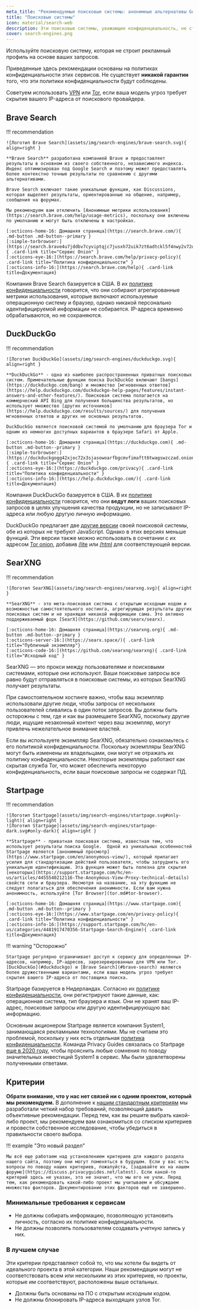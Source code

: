 ```yaml
---
meta_title: "Рекомендуемые поисковые системы: анонимные альтернативы Google - Privacy Guides"
title: "Поисковые системы"
icon: material/search-web
description: Эти поисковые системы, уважающие конфиденциальность, не строят рекламный профиль на основе ваших поисковых запросов.
cover: search-engines.png
---
```


Используйте поисковую систему, которая не строит рекламный профиль на основе ваших запросов.

Приведенные здесь рекомендации основаны на политиках конфиденциальности этих сервисов. Не существует **никакой гарантии** того, что эти политики конфиденциальности будут соблюдены.

Советуем использовать [VPN](/vpn) или [Tor](https://www.torproject.org/), если ваша модель угроз требует скрытия вашего IP-адреса от поискового провайдера.

## Brave Search

!!! recommendation

    ![Логотип Brave Search](assets/img/search-engines/brave-search.svg){ align=right }
    
    **Brave Search** разработана компанией Brave и предоставляет результаты в основном из своего собственного, независимого индекса. Индекс оптимизирован под Google Search и поэтому может предоставлять более контекстно точные результаты по сравнению с другими альтернативами.
    
    Brave Search включает такие уникальные функции, как Discussions, которая выделяет результаты, ориентированные на общение, например, сообщения на форумах.
    
    Мы рекомендуем вам отключить [Анонимные метрики использования](https://search.brave.com/help/usage-metrics), поскольку они включены по умолчанию и могут быть отключены в настройках.
    
    [:octicons-home-16: Домашняя страница](https://search.brave.com/){ .md-button .md-button--primary }
    [:simple-torbrowser:](https://search.brave4u7jddbv7cyviptqjc7jusxh72uik7zt6adtckl5f4nwy2v72qd.onion){ .card-link title="Сервис Onion" }
    [:octicons-eye-16:](https://search.brave.com/help/privacy-policy){ .card-link title="Политика конфиденциальности" }
    [:octicons-info-16:](https://search.brave.com/help){ .card-link title=Документация}

Компания Brave Search базируется в США. В их [политике конфиденциальности](https://search.brave.com/help/privacy-policy) говорится, что они собирают агрегированные метрики использования, которые включают используемые операционную систему и браузер, однако никакой персонально идентифицируемой информации не собирается. IP-адреса временно обрабатываются, но не сохраняются.

## DuckDuckGo

!!! recommendation

    ![Логотип DuckDuckGo](assets/img/search-engines/duckduckgo.svg){ align=right }
    
    **DuckDuckGo** - одна из наиболее распространенных приватных поисковых систем. Примечательные функции поиска DuckDuckGo включают [bangs](https://duckduckgo.com/bang) и множество [мгновенных ответов] (https://help.duckduckgo.com/duckduckgo-help-pages/features/instant-answers-and-other-features/). Поисковая система полагается на коммерческий API Bing для получения большинства результатов, но использует множество [других источников](https://help.duckduckgo.com/results/sources/) для получения мгновенных ответов и других не основных результатов.
    
    DuckDuckGo является поисковой системой по умолчанию для браузера Tor и одним из немногих доступных вариантов в браузере Safari от Apple.
    
    [:octicons-home-16: Домашняя страница](https://duckduckgo.com){ .md-button .md-button--primary }
    [:simple-torbrowser:](https://duckduckgogg42xjoc72x3sjasowoarfbgcmvfimaftt6twagswzczad.onion){ .card-link title="Сервис Onion" }
    [:octicons-eye-16:](https://duckduckgo.com/privacy){ .card-link title="Политика конфиденциальности" }
    [:octicons-info-16:](https://help.duckduckgo.com/){ .card-link title=Документация}

Компания DuckDuckGo базируется в США. В их [политике конфиденциальности](https://duckduckgo.com/privacy) говорится, что они **ведут логи** ваших поисковых запросов в целях улучшения качества продукции, но не записывают IP-адреса или любую другую личную информацию.

DuckDuckGo предлагает две [другие версии](https://help.duckduckgo.com/features/non-javascript/) своей поисковой системы, обе из которых не требуют JavaScript. Однако в этих версиях меньше функций. Эти версии также можно использовать в сочетании с их адресом [Tor onion](https://duckduckgogg42xjoc72x3sjasowoarfbgcmvfimaftt6twagswzczad.onion/), добавив [/lite](https://duckduckgogg42xjoc72x3sjasowoarfbgcmvfimaftt6twagswzczad.onion/lite) или [/html](https://duckduckgogg42xjoc72x3sjasowoarfbgcmvfimaftt6twagswzczad.onion/html) для соответствующей версии.

## SearXNG

!!! recommendation

    ![Логотип SearXNG](assets/img/search-engines/searxng.svg){ align=right }
    
    **SearXNG** - это мета-поисковая система с открытым исходным кодом и возможностью самостоятельного хостинга, агрегирующая результаты других поисковых систем и не хранящая никакой информации сама. Это активно поддерживаемый форк [SearX](https://github.com/searx/searx).
    
    [:octicons-home-16: Домашняя страница](https://searxng.org){ .md-button .md-button--primary }
    [:octicons-server-16:](https://searx.space/){ .card-link title="Публичный экземпляр"}
    [:octicons-code-16:](https://github.com/searxng/searxng){ .card-link title="Исходный код" }

SearXNG — это прокси между пользователями и поисковыми системами, которые они используют. Ваши поисковые запросы все равно будут отправляться в поисковые системы, из которых SearXNG получает результаты.

При самостоятельном хостинге важно, чтобы ваш экземпляр использовали другие люди, чтобы запросы от нескольких пользователей сливались в один поток запросов. Вы должны быть осторожны с тем, где и как вы размещаете SearXNG, поскольку другие люди, ищущие незаконный контент через ваш экземпляр, могут привлечь нежелательное внимание властей.

Если вы используете экземпляр SearXNG, обязательно ознакомьтесь с его политикой конфиденциальности. Поскольку экземпляры SearXNG могут быть изменены их владельцами, они могут не отражать их политику конфиденциальности. Некоторые экземпляры работают как скрытая служба Tor, что может обеспечить некоторую конфиденциальность, если ваши поисковые запросы не содержат ПД.

## Startpage

!!! recommendation

    ![Логотип Startpage](assets/img/search-engines/startpage.svg#only-light){ align=right }
    ![Логотип Startpage](assets/img/search-engines/startpage-dark.svg#only-dark){ align=right }
    
    **Startpage** - приватная поисковая система, известная тем, что использует результаты поиска Google.  Одной из уникальных особенностей Startpage является [анонимный просмотр](https://www.startpage.com/en/anonymous-view/), который прилагает усилия для стандартизации действий пользователя, чтобы затруднить его уникальную идентификацию. Эта функция может быть полезна для скрытия [некоторых](https://support.startpage.com/hc/en-us/articles/4455540212116-The-Anonymous-View-Proxy-technical-details) свойств сети и браузера. Несмотря на название, на эту функцию не следует полагаться для обеспечения анонимности. Если вам нужна анонимность, используйте [Tor Browser](tor.md#tor-browser).
    
    [:octicons-home-16: Домашняя страница](https://www.startpage.com){ .md-button .md-button--primary }
    [:octicons-eye-16:](https://www.startpage.com/en/privacy-policy){ .card-link title="Политика конфиденциальности" }
    [:octicons-info-16:](https://support.startpage.com/hc/en-us/categories/4481917470356-Startpage-Search-Engine){ .card-link title=Документация}

!!! warning "Осторожно"

    Startpage регулярно ограничивает доступ к сервису для определенных IP-адресов, например, IP-адресов, зарезервированных для VPN или Tor. [DuckDuckGo](#duckduckgo) и [Brave Search](#brave-search) являются более дружественными вариантами, если ваша модель угроз требует скрытия вашего IP-адреса от поставщика поиска.

Startpage базируется в Нидерландах. Согласно их [ политике конфиденциальности](https://www.startpage.com/en/privacy-policy/), они регистрируют такие данные, как: операционная система, тип браузера и язык. Они не хранят ваш IP-адрес, поисковые запросы или другую идентифицирующую вас информацию.

Основным акционером Startpage является компания System1, занимающаяся рекламными технологиями. Мы не считаем это проблемой, поскольку у них есть отдельная [политика конфиденциальности](https://system1.com/terms/privacy-policy). Команда Privacy Guides связалась со Startpage [еще в 2020 году](https://web.archive.org/web/20210118031008/https://blog.privacytools.io/relisting-startpage/), чтобы прояснить любые сомнения по поводу значительных инвестиций System1 в сервис. Мы были удовлетворены полученными ответами.

## Критерии

**Обрати внимание, что у нас нет связей ни с одним проектом, который мы рекомендуем.** В дополнение к [нашим стандартным критериям](about/criteria.md) мы разработали четкий набор требований, позволяющий давать объективные рекомендации. Перед тем, как вы решите выбрать какой-либо проект, мы рекомендуем вам ознакомиться со списком критериев и провести собственное исследование, чтобы убедиться в правильности своего выбора.

!!! example "Это новый раздел"

    Мы всё еще работаем над установлением критериев для каждого раздела нашего сайта, поэтому они могут поменяться в будущем. Если у вас есть вопросы по поводу наших критериев, пожалуйста, [задавайте их на нашем форуме](https://discuss.privacyguides.net/latest). Если какой-то критерий здесь не указан, это не значит, что мы его не учли. Перед тем, как рекомендовать какой-либо проект мы учитываем и обсуждаем множество факторов. Документирование этих факторов ещё не завершено.

### Минимальные требования к сервисам

- Не должны собирать информацию, позволяющую установить личность, согласно их политике конфиденциальности.
- Не должны позволять пользователям создавать учетную запись у них.

### В лучшем случае

Эти критерии представляют собой то, что мы хотели бы видеть от идеального проекта в этой категории. Наши рекомендации могут не соответствовать всем или нескольким из этих критериев, но проекты, которые им соответствуют, расположены выше остальных.

- Должны быть основаны на ПО с открытым исходным кодом.
- Не должны блокировать IP-адреса выходящих узлов Tor.
